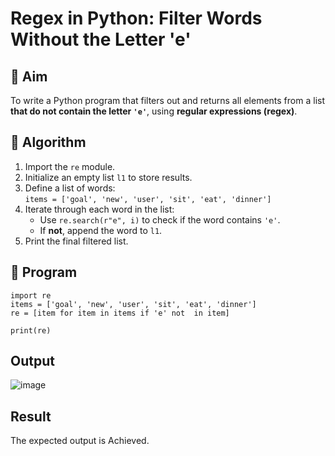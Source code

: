 # Regex in Python: Filter Words Without the Letter 'e'

## 🎯 Aim
To write a Python program that filters out and returns all elements from a list **that do not contain the letter `'e'`**, using **regular expressions (regex)**.

## 🧠 Algorithm
1. Import the `re` module.
2. Initialize an empty list `l1` to store results.
3. Define a list of words:  
   `items = ['goal', 'new', 'user', 'sit', 'eat', 'dinner']`
4. Iterate through each word in the list:
   - Use `re.search(r"e", i)` to check if the word contains `'e'`.
   - If **not**, append the word to `l1`.
5. Print the final filtered list.

## 🧾 Program
```
import re
items = ['goal', 'new', 'user', 'sit', 'eat', 'dinner']   
re = [item for item in items if 'e' not  in item]

print(re)
```
## Output
![image](https://github.com/user-attachments/assets/cff05e59-3069-4b3c-a97d-61f3c0919024)

## Result
The expected output is Achieved.
